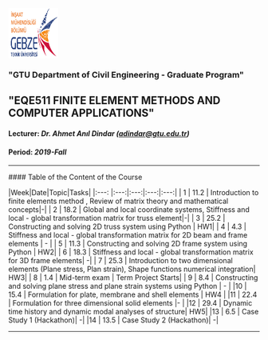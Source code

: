 <img src=".//a-figures//gtuinsaat_1.jpg" width="100" height="100" align="middle" >

### "GTU Department of Civil Engineering - Graduate Program"
## "EQE511 FINITE ELEMENT METHODS AND COMPUTER APPLICATIONS"
#### Lecturer: _Dr. Ahmet Anıl Dindar (adindar@gtu.edu.tr)_
#### Period: _2019-Fall_

---

#### Table of the Content of the Course


|Week|Date|Topic|Tasks|
|:---: |:---:|:---:|:---:|:---:|
| 1 | 11.2 | Introduction to finite elements method , Review of matrix theory and mathematical concepts|-|
| 2 | 18.2 | Global and local coordinate systems, Stiffness and local - global transformation matrix for truss element|-|
| 3 | 25.2 | Constructing and solving 2D truss system using Python | HW1| 
| 4 |  4.3 | Stiffness and local - global transformation matrix for 2D beam and frame elements | - |
| 5 | 11.3 | Constructing and solving 2D frame system using Python | HW2|
| 6 | 18.3 | Stiffness and local - global transformation matrix for 3D frame elements| -|
| 7 | 25.3 | Introduction to two dimensional elements (Plane stress, Plan strain), Shape functions numerical integration| HW3|
| 8 |  1.4 | Mid-term exam | Term Project Starts|
| 9 |  8.4 | Constructing and solving plane stress and plane strain systems using Python | - |
|10 | 15.4 | Formulation for plate, membrane and shell elements |  HW4 |
|11 | 22.4 | Formulation for three dimensional solid elements |- |
|12 | 29.4 | Dynamic time history and dynamic modal analyses of structure| HW5| 
|13 |  6.5 | Case Study 1 (Hackathon)| -|
|14 | 13.5 | Case Study 2 (Hackathon)| -|

---
 
 
